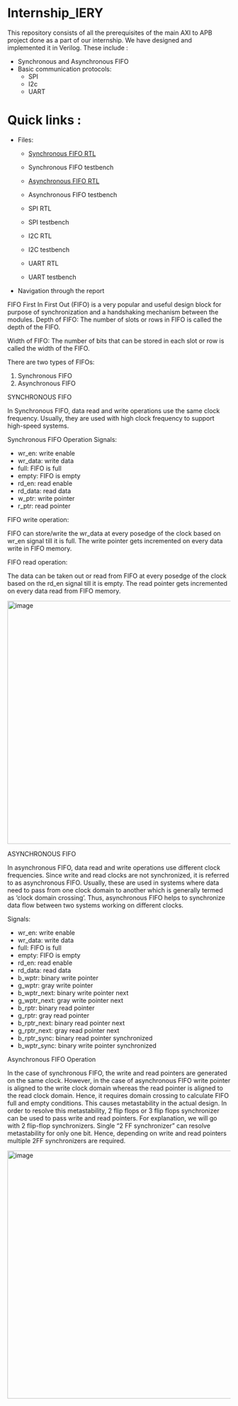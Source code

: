 # Internship_IERY
This repository consists of all the prerequisites of the main AXI to APB project done as a part of our internship. We have designed and implemented it in Verilog. 
These include :
- Synchronous and Asynchronous FIFO
-  Basic communication protocols:
   - SPI
   - I2c
   - UART
# Quick links :
- Files:
  - [Synchronous FIFO RTL](https://github.com/SanjanaHoskote/Internship_IERY/blob/main/Synchronous%20FIFO.v)


  - Synchronous FIFO testbench
  - [Asynchronous FIFO RTL](https://github.com/SanjanaHoskote/Internship_IERY/blob/main/Asynchronous%20FIFO.v)
  - Asynchronous FIFO testbench
  - SPI RTL
  - SPI testbench
  - I2C RTL
  - I2C testbench
  - UART RTL
  - UART testbench
  
- Navigation through the report
  
FIFO
First In First Out (FIFO) is a very popular and useful design block for purpose of synchronization and a handshaking mechanism between the modules.
Depth of FIFO: The number of slots or rows in FIFO is called the depth of the FIFO.

Width of FIFO: The number of bits that can be stored in each slot or row is called the width of the FIFO.

There are two types of FIFOs:
1) Synchronous FIFO
2) Asynchronous FIFO

SYNCHRONOUS FIFO 

In Synchronous FIFO, data read and write operations use the same clock frequency. Usually, they are used with high clock frequency to support high-speed systems.

Synchronous FIFO Operation
Signals:
- wr_en: write enable
- wr_data: write data
- full: FIFO is full
- empty: FIFO is empty
- rd_en: read enable
- rd_data: read data
- w_ptr: write pointer
- r_ptr: read pointer    

FIFO write operation:

FIFO can store/write the wr_data at every posedge of the clock based on wr_en signal till it is full. The write pointer gets incremented on every data write in FIFO memory.

FIFO read operation: 

The data can be taken out or read from FIFO at every posedge of the clock based on the rd_en signal till it is empty. The read pointer gets incremented on every data read from FIFO memory.

<img width="549" alt="image" src="https://github.com/SanjanaHoskote/Internship_IERY/assets/128903809/bd0fd89e-b515-4673-a521-997943ac6318">


ASYNCHRONOUS FIFO

In asynchronous FIFO, data read and write operations use different clock frequencies. Since write and read clocks are not synchronized, it is referred to as asynchronous FIFO. Usually, these are used in systems where data need to pass from one clock domain to another which is generally termed as ‘clock domain crossing’. Thus, asynchronous FIFO helps to synchronize data flow between two systems working on different clocks.

Signals:

- wr_en: write enable
- wr_data: write data
- full: FIFO is full
- empty: FIFO is empty
- rd_en: read enable
- rd_data: read data
- b_wptr: binary write pointer
- g_wptr: gray write pointer
- b_wptr_next: binary write pointer next
- g_wptr_next: gray write pointer next
- b_rptr: binary read pointer
- g_rptr: gray read pointer
- b_rptr_next: binary read pointer next
- g_rptr_next: gray read pointer next
- b_rptr_sync: binary read pointer synchronized
- b_wptr_sync: binary write pointer synchronized

Asynchronous FIFO Operation

In the case of synchronous FIFO, the write and read pointers are generated on the same clock. However, in the case of asynchronous FIFO write pointer is aligned to the write clock domain whereas the read pointer is aligned to the read clock domain. Hence, it requires domain crossing to calculate FIFO full and empty conditions. This causes metastability in the actual design. In order to resolve this metastability, 2 flip flops or 3 flip flops synchronizer can be used to pass write and read pointers. For explanation, we will go with 2 flip-flop synchronizers. Single “2 FF synchronizer” can resolve metastability for only one bit. Hence, depending on write and read pointers multiple 2FF synchronizers are required.



<img width="560" alt="image" src="https://github.com/SanjanaHoskote/Internship_IERY/assets/128903809/6ff381a6-cc6a-4333-acfb-008fcb16b864">

